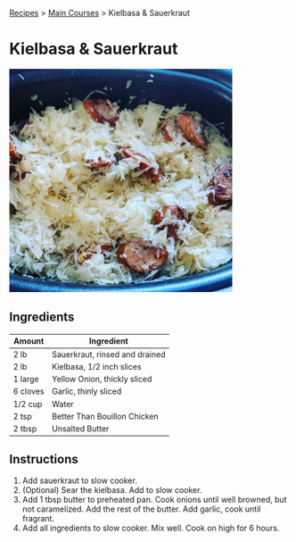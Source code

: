 [Recipes](..) > [Main Courses](.) > Kielbasa & Sauerkraut

# Kielbasa & Sauerkraut
![Kielbasa & Sauerkraut Before](../images/kielbasa-sauerkraut-before.jpg)

## Ingredients

| Amount   | Ingredient                     |
|----------|--------------------------------|
| 2 lb     | Sauerkraut, rinsed and drained |
| 2 lb     | Kielbasa, 1/2 inch slices      |
| 1 large  | Yellow Onion, thickly sliced   |
| 6 cloves | Garlic, thinly sliced          |
| 1/2 cup  | Water                          |
| 2 tsp    | Better Than Bouillon Chicken   |
| 2 tbsp   | Unsalted Butter                |

## Instructions
1. Add sauerkraut to slow cooker.
2. (Optional) Sear the kielbasa. Add to slow cooker.
3. Add 1 tbsp butter to preheated pan. Cook onions until well browned, but not
caramelized. Add the rest of the butter. Add garlic, cook until fragrant.
4. Add all ingredients to slow cooker. Mix well. Cook on high for 6 hours.
